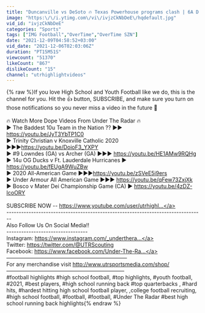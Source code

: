 ```yaml
---
title: "Duncanville vs DeSoto 🔥 Texas Powerhouse programs clash | 6A D1 High School Football Semifinals"
image: "https:\/\/i.ytimg.com\/vi\/ivjzCkNbDeE\/hqdefault.jpg"
vid_id: "ivjzCkNbDeE"
categories: "Sports"
tags: ["IMG Football","OverTime","OverTime SZN"]
date: "2021-12-09T04:58:52+03:00"
vid_date: "2021-12-06T02:03:06Z"
duration: "PT15M51S"
viewcount: "51370"
likeCount: "867"
dislikeCount: "15"
channel: "utrhighlightvideos"
---
```

{% raw %}If you love High School and Youth Football like we do, this is the channel for you. Hit the 👍 button, SUBSCRIBE, and make sure you turn on those notifications so you never miss a video in the future 🔔    <br /><br />                  🔥 Watch More Dope Videos From Under The Radar 🔥<br />► The Baddest 10u Team in the Nation ?? ►► <a rel="nofollow" target="blank" href="https://youtu.be/JyT3YbTP1C0">https://youtu.be/JyT3YbTP1C0</a><br />► Trinity Christian v Knoxville Catholic 2020 ►►►<a rel="nofollow" target="blank" href="https://youtu.be/DoioF3_YXPY">https://youtu.be/DoioF3_YXPY</a><br />► #9 Lowndes (GA) vs Archer (GA) ►►► <a rel="nofollow" target="blank" href="https://youtu.be/HE1AMw9RQHg">https://youtu.be/HE1AMw9RQHg</a><br />► 14u OG Ducks v Ft. Lauderdale Hurricanes ► <a rel="nofollow" target="blank" href="https://youtu.be/fEUgA9WuZBw">https://youtu.be/fEUgA9WuZBw</a><br />► 2020 All-American Game ►►►<a rel="nofollow" target="blank" href="https://youtu.be/zSVeE5i9ers">https://youtu.be/zSVeE5i9ers</a><br />► Under Armour All American Game ►►► <a rel="nofollow" target="blank" href="https://youtu.be/qFew73ZxjXk">https://youtu.be/qFew73ZxjXk</a><br />► Bosco v Mater Dei Championship Game (CA) ► <a rel="nofollow" target="blank" href="https://youtu.be/4zDZ-IcoORY">https://youtu.be/4zDZ-IcoORY</a><br /><br />SUBSCRIBE NOW -- <a rel="nofollow" target="blank" href="https://www.youtube.com/user/utrhighl...">https://www.youtube.com/user/utrhighl...</a> <br />--------------------------------------------------------------------------------<br />Also Follow Us On Social Media!!<br />---------------------------------<br />Instagram: <a rel="nofollow" target="blank" href="https://www.instagram.com/_underthera...">https://www.instagram.com/_underthera...</a> <br />Twitter: <a rel="nofollow" target="blank" href="https://twitter.com/@UTRScouting">https://twitter.com/@UTRScouting</a><br />Facebook: <a rel="nofollow" target="blank" href="https://www.facebook.com/Under-The-Ra...">https://www.facebook.com/Under-The-Ra...</a><br />–––––––––––––––––––––––––––––––––––––––––––––<br />For any merchandise visit <a rel="nofollow" target="blank" href="http://www.utrsportsmedia.com/shop/">http://www.utrsportsmedia.com/shop/</a><br />––––––––––––––––––––––––––––––––––––––––––––<br />#football highlights #high school football,  #top highlights, #youth football, #2021, #best players, #high school running back #top quarterbacks , #hard hits, #hardest hitting high school football player, ,college football recruiting, #high school football,  #football,  #football, #Under The Radar #best high school running back highlights{% endraw %}

